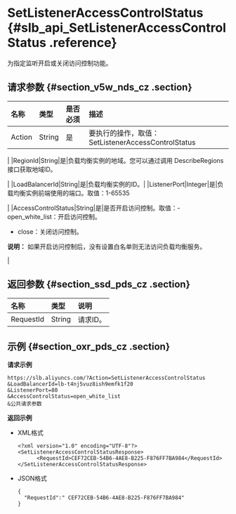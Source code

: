 # SetListenerAccessControlStatus {#slb_api_SetListenerAccessControlStatus .reference}

为指定监听开启或关闭访问控制功能。

## 请求参数 {#section_v5w_nds_cz .section}

|名称|类型|是否必须|描述|
|:-|:-|:---|:-|
|Action|String|是|要执行的操作，取值：SetListenerAccessControlStatus

|
|RegionId|String|是|负载均衡实例的地域。您可以通过调用 DescribeRegions接口获取地域ID。

|
|LoadBalancerId|String|是|负载均衡实例的ID。|
|ListenerPort|Integer|是|负载均衡实例前端使用的端口。取值：1-65535

|
|AccessControlStatus|String|是|是否开启访问控制。取值：-   open\_white\_list：开启访问控制。
-   close：关闭访问控制。

**说明：** 如果开启访问控制后，没有设置白名单则无法访问负载均衡服务。

|

## 返回参数 {#section_ssd_pds_cz .section}

|名称|类型|说明|
|:-|:-|:-|
|RequestId|String|请求ID。|

## 示例 {#section_oxr_pds_cz .section}

**请求示例**

``` {#public}
https://slb.aliyuncs.com/?Action=SetListenerAccessControlStatus
&LoadBalancerId=lb-t4nj5vuz8ish9emfk1f20
&ListenerPort=80
&AccessControlStatus=open_white_list
&公共请求参数
```

**返回示例**

-   XML格式

    ```
    <?xml version="1.0" encoding="UTF-8"?>
    <SetListenerAccessControlStatusResponse>
          <RequestId>CEF72CEB-54B6-4AE8-B225-F876FF7BA984</RequestId>
    </SetListenerAccessControlStatusResponse>
    ```

-   JSON格式

    ```
    {
      "RequestId":" CEF72CEB-54B6-4AE8-B225-F876FF7BA984"
    }
    ```


